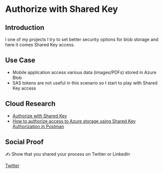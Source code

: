 <!-- This template removes the micro tutorial for a quicker post and removes images for a full template check out the 000-DAY-ARTICLE-LONG-TEMPLATE.MD-->

# Authorize with Shared Key
## Introduction

I one of my projects I try to set better security options for blob storage and here it comes Shared Key access. 

## Use Case

- Mobile application access various data (images/PDFs) stored in Azure Blob
- SAS tokens are not useful in this scenario so I start to play with Shared Key access

## Cloud Research

- [Authorize with Shared Key](https://docs.microsoft.com/en-us/rest/api/storageservices/authorize-with-shared-key#specifying-the-authorization-header)
- [How to authorize access to Azure storage using Shared Key Authorization in Postman](https://raaviblog.com/how-to-authorize-access-to-azure-storage-using-shared-key-authorization-in-postman/)

## Social Proof

✍️ Show that you shared your process on Twitter or LinkedIn

[Twitter](https://twitter.com/maciejgos/status/1304046190942736385)